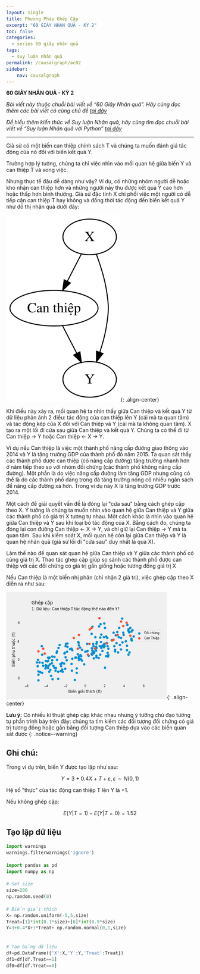 ```yaml
---
layout: single
title: Phương Pháp Ghép Cặp
excerpt: "60 GIÂY NHÂN QUẢ - KỲ 2"
toc: false
categories:
  - series 60 giây nhân quả
tags:
  - suy luận nhân quả
permalink: /causalgraph/ac02
sidebar:
    nav: causalgraph
---
```


**60 GIÂY NHÂN QUẢ - KỲ 2**

*Bài viết này thuộc chuỗi bài viết về “60 Giây Nhân quả”. Hãy cùng đọc thêm các bài viết có cùng chủ đề [tại đây](http://kinhtehocvohai.com/causalgraph/)*

*Để hiểu thêm kiến thức về Suy luận Nhân quả, hãy cùng tìm đọc chuỗi bài viết về “Suy luận Nhân quả với Python” [tại đây](http://kinhtehocvohai.com/pythoncausal/)*


-------

Giả sử có một biến can thiệp chính sách T và chúng ta muốn đánh giá tác động của nó đối với biến kết quả Y. 

Trường hợp lý tưởng, chúng ta chỉ việc nhìn vào mối quan hệ giữa biến Y và can thiệp T và xong việc. 

Nhưng thực tế đâu dễ dàng như vậy? Ví dụ, có những nhóm người dễ hoặc khó nhận can thiệp hơn và những người này thu được kết quả Y cao hơn hoặc thấp hơn bình thường. Giả sử đặc tính X chi phối việc một người có dễ tiếp cận can thiệp T hay không và đồng thời tác động đến biến kết quả Y như đồ thị nhân quả dưới đây:

![image-center](/assets/images/animatedcausality/ac02/output_4_0.svg){: .align-center}

Khi điều này xảy ra, mối quan hệ ta nhìn thấy giữa Can thiệp và kết quả Y từ dữ liệu phản ánh 2 điều: tác động của can thiệp lên Y (cái mà ta quan tâm) và tác động kép của X đối với Can thiệp và Y (cái mà ta không quan tâm). X tạo ra một lối đi cửa sau giữa Can thiệp và kết quả Y. Chúng ta có thể đi từ Can thiệp → Y hoặc Can thiệp ← X → Y.

Ví dụ nếu Can thiệp là việc một thành phố nâng cấp đường giao thông vào 2014 và Y là tăng trưởng GDP của thành phố đó năm 2015. Ta quan sát thấy các thành phố được can thiệp (có nâng cấp đường) tăng trưởng nhanh hơn ở năm tiếp theo so với nhóm đối chứng (các thành phố không nâng cấp đường). Một phần là do việc nâng cấp đường làm tăng GDP nhưng cũng có thể là do các thành phố đang trong đà tăng trưởng nóng có nhiều ngân sách để nâng cấp đường xá hơn. Trong ví dụ này X là tăng trưởng GDP trước 2014.

Một cách để giải quyết vấn đề là đóng lại "cửa sau" bằng cách ghép cặp theo X. Ý tưởng là chúng ta muốn nhìn vào quan hệ giữa Can thiệp và Y giữa các thành phố có giá trị X tương tự nhau. Một cách khác là nhìn vào quan hệ giữa Can thiệp và Y sau khi loại bỏ tác động của X. Bằng cách đo, chúng ta đóng lại con đường Can thiệp ← X → Y, và chỉ giữ lại Can thiệp → Y mà ta quan tâm. Sau khi kiểm soát X, mối quan hệ còn lại giữa Can thiệp và Y là quan hệ nhân quả (giả sử lối đi "cửa sau" duy nhất là qua X).

Làm thế nào để quan sát quan hệ giữa Can thiệp và Y giữa các thành phố có cùng giá trị X. Thao tác ghép cặp giúp so sánh các thành phố được can thiệp với các đối chứng có giá trị gần giống hoặc tương đồng giá trị X

Nếu Can thiệp là một biến nhị phân (chỉ nhận 2 giá trị), việc ghép cặp theo X diễn ra như sau:

![image-center](/assets/images/animatedcausality/ac02/IVweb.gif){: .align-center}

**Lưu ý:** Có nhiều kĩ thuật ghép cặp khác nhau nhưng ý tưởng chủ đạo tương tự phần trình bày trên đây: chúng ta tìm kiếm các đối tượng đối chứng có giá trị tương đồng hoặc gần bằng đối tượng Can thiệp dựa vào các biến quan sát được
{: .notice--warning}

## Ghi chú: 

Trong ví dụ trên, biến Y được tạo lập như sau:

$$Y=3+0.4X+ T + \varepsilon, \varepsilon \sim  N(0,1)$$

Hệ số "thực" của tác động can thiệp T lên Y là +1.

Nếu không ghép cặp:

$$E(Y|T=1)-E(Y|T=0)=1.52$$


## Tạo lập dữ liệu

```python
import warnings
warnings.filterwarnings('ignore')

import pandas as pd
import numpy as np

# Set size
size=200
np.random.seed(0)

# Biến giải thích
X= np.random.uniform(-5,5,size)
Treat=[1]*int(0.1*size)+[0]*int(0.9*size)
Y=3+0.4*X+1*Treat+ np.random.normal(0,1,size)


# Tạo bảng dữ liệu
df=pd.DataFrame({'X':X,'Y':Y,'Treat':Treat})
df1=df[df.Treat==1]
df0=df[df.Treat==0]

```
